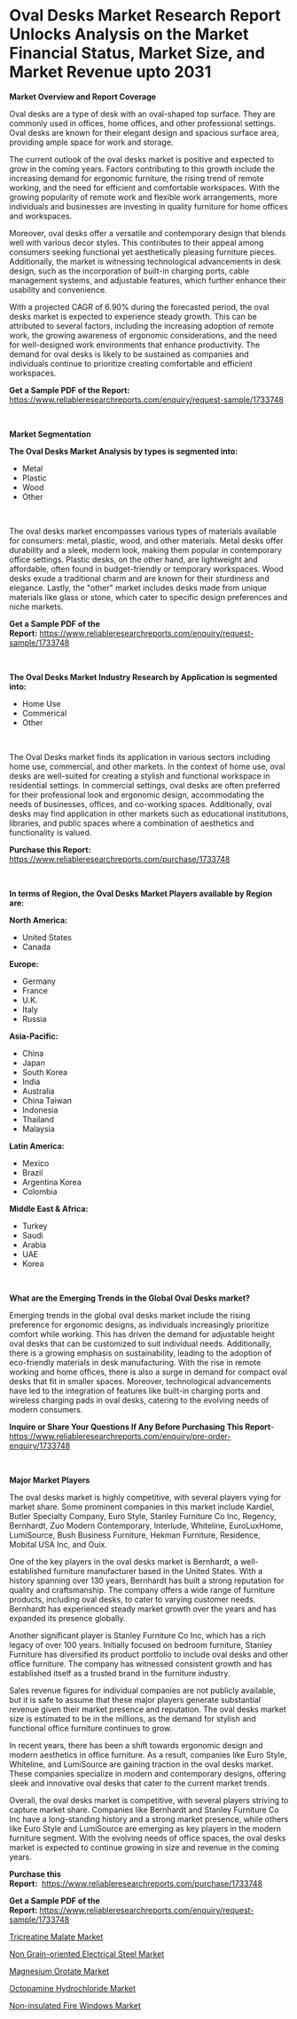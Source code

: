 <p><h1>Oval Desks Market Research Report Unlocks Analysis on the Market Financial Status, Market Size, and Market Revenue upto 2031</h1></p><p><strong>Market Overview and Report Coverage</strong></p>
<p><p>Oval desks are a type of desk with an oval-shaped top surface. They are commonly used in offices, home offices, and other professional settings. Oval desks are known for their elegant design and spacious surface area, providing ample space for work and storage.</p><p>The current outlook of the oval desks market is positive and expected to grow in the coming years. Factors contributing to this growth include the increasing demand for ergonomic furniture, the rising trend of remote working, and the need for efficient and comfortable workspaces. With the growing popularity of remote work and flexible work arrangements, more individuals and businesses are investing in quality furniture for home offices and workspaces.</p><p>Moreover, oval desks offer a versatile and contemporary design that blends well with various decor styles. This contributes to their appeal among consumers seeking functional yet aesthetically pleasing furniture pieces. Additionally, the market is witnessing technological advancements in desk design, such as the incorporation of built-in charging ports, cable management systems, and adjustable features, which further enhance their usability and convenience.</p><p>With a projected CAGR of 6.90% during the forecasted period, the oval desks market is expected to experience steady growth. This can be attributed to several factors, including the increasing adoption of remote work, the growing awareness of ergonomic considerations, and the need for well-designed work environments that enhance productivity. The demand for oval desks is likely to be sustained as companies and individuals continue to prioritize creating comfortable and efficient workspaces.</p></p>
<p><strong>Get a Sample PDF of the Report:</strong> <a href="https://www.reliableresearchreports.com/enquiry/request-sample/1733748">https://www.reliableresearchreports.com/enquiry/request-sample/1733748</a></p>
<p>&nbsp;</p>
<p><strong>Market Segmentation</strong></p>
<p><strong>The Oval Desks Market Analysis by types is segmented into:</strong></p>
<p><ul><li>Metal</li><li>Plastic</li><li>Wood</li><li>Other</li></ul></p>
<p>&nbsp;</p>
<p><p>The oval desks market encompasses various types of materials available for consumers: metal, plastic, wood, and other materials. Metal desks offer durability and a sleek, modern look, making them popular in contemporary office settings. Plastic desks, on the other hand, are lightweight and affordable, often found in budget-friendly or temporary workspaces. Wood desks exude a traditional charm and are known for their sturdiness and elegance. Lastly, the "other" market includes desks made from unique materials like glass or stone, which cater to specific design preferences and niche markets.</p></p>
<p><strong>Get a Sample PDF of the Report:</strong>&nbsp;<a href="https://www.reliableresearchreports.com/enquiry/request-sample/1733748">https://www.reliableresearchreports.com/enquiry/request-sample/1733748</a></p>
<p>&nbsp;</p>
<p><strong>The Oval Desks Market Industry Research by Application is segmented into:</strong></p>
<p><ul><li>Home Use</li><li>Commerical</li><li>Other</li></ul></p>
<p>&nbsp;</p>
<p><p>The Oval Desks market finds its application in various sectors including home use, commercial, and other markets. In the context of home use, oval desks are well-suited for creating a stylish and functional workspace in residential settings. In commercial settings, oval desks are often preferred for their professional look and ergonomic design, accommodating the needs of businesses, offices, and co-working spaces. Additionally, oval desks may find application in other markets such as educational institutions, libraries, and public spaces where a combination of aesthetics and functionality is valued.</p></p>
<p><strong>Purchase this Report:</strong>&nbsp; <a href="https://www.reliableresearchreports.com/purchase/1733748">https://www.reliableresearchreports.com/purchase/1733748</a></p>
<p>&nbsp;</p>
<p><strong>In terms of Region, the Oval Desks Market Players available by Region are:</strong></p>
<p>
    <p> <strong> North America: </strong>
        <ul>
            <li>United States</li>
            <li>Canada</li>
        </ul>
        </p> 
    <p> <strong> Europe: </strong>
        <ul>
            <li>Germany</li>
            <li>France</li>
            <li>U.K.</li>
            <li>Italy</li>
            <li>Russia</li>
        </ul>
        </p> 
    <p> <strong> Asia-Pacific: </strong>
        <ul>
            <li>China</li>
            <li>Japan</li>
            <li>South Korea</li>
            <li>India</li>
            <li>Australia</li>
            <li>China Taiwan</li>
            <li>Indonesia</li>
            <li>Thailand</li>
            <li>Malaysia</li>
        </ul>
        </p> 
    <p> <strong> Latin America: </strong>
        <ul>
            <li>Mexico</li>
            <li>Brazil</li>
            <li>Argentina Korea</li>
            <li>Colombia</li>
        </ul>
        </p> 
    <p> <strong> Middle East & Africa: </strong>
        <ul>
            <li>Turkey</li>
            <li>Saudi</li>
            <li>Arabia</li>
            <li>UAE</li>
            <li>Korea</li>
        </ul>
    </p>
    </p>
<p>&nbsp;</p>
<p><strong>What are the Emerging Trends in the Global Oval Desks market?</strong></p>
<p><p>Emerging trends in the global oval desks market include the rising preference for ergonomic designs, as individuals increasingly prioritize comfort while working. This has driven the demand for adjustable height oval desks that can be customized to suit individual needs. Additionally, there is a growing emphasis on sustainability, leading to the adoption of eco-friendly materials in desk manufacturing. With the rise in remote working and home offices, there is also a surge in demand for compact oval desks that fit in smaller spaces. Moreover, technological advancements have led to the integration of features like built-in charging ports and wireless charging pads in oval desks, catering to the evolving needs of modern consumers.</p></p>
<p><strong>Inquire or Share Your Questions If Any Before Purchasing This Report</strong>- <a href="https://www.reliableresearchreports.com/enquiry/pre-order-enquiry/1733748">https://www.reliableresearchreports.com/enquiry/pre-order-enquiry/1733748</a></p>
<p>&nbsp;</p>
<p><strong>Major Market Players</strong></p>
<p><p>The oval desks market is highly competitive, with several players vying for market share. Some prominent companies in this market include Kardiel, Butler Specialty Company, Euro Style, Stanley Furniture Co Inc, Regency, Bernhardt, Zuo Modern Contemporary, Interlude, Whiteline, EuroLuxHome, LumiSource, Bush Business Furniture, Hekman Furniture, Residence, Mobital USA Inc, and Ouix.</p><p>One of the key players in the oval desks market is Bernhardt, a well-established furniture manufacturer based in the United States. With a history spanning over 130 years, Bernhardt has built a strong reputation for quality and craftsmanship. The company offers a wide range of furniture products, including oval desks, to cater to varying customer needs. Bernhardt has experienced steady market growth over the years and has expanded its presence globally.</p><p>Another significant player is Stanley Furniture Co Inc, which has a rich legacy of over 100 years. Initially focused on bedroom furniture, Stanley Furniture has diversified its product portfolio to include oval desks and other office furniture. The company has witnessed consistent growth and has established itself as a trusted brand in the furniture industry.</p><p>Sales revenue figures for individual companies are not publicly available, but it is safe to assume that these major players generate substantial revenue given their market presence and reputation. The oval desks market size is estimated to be in the millions, as the demand for stylish and functional office furniture continues to grow.</p><p>In recent years, there has been a shift towards ergonomic design and modern aesthetics in office furniture. As a result, companies like Euro Style, Whiteline, and LumiSource are gaining traction in the oval desks market. These companies specialize in modern and contemporary designs, offering sleek and innovative oval desks that cater to the current market trends.</p><p>Overall, the oval desks market is competitive, with several players striving to capture market share. Companies like Bernhardt and Stanley Furniture Co Inc have a long-standing history and a strong market presence, while others like Euro Style and LumiSource are emerging as key players in the modern furniture segment. With the evolving needs of office spaces, the oval desks market is expected to continue growing in size and revenue in the coming years.</p></p>
<p><strong>Purchase this Report:</strong>&nbsp;&nbsp;<a href="https://www.reliableresearchreports.com/purchase/1733748">https://www.reliableresearchreports.com/purchase/1733748</a></p>
<p></p>
<p><strong>Get a Sample PDF of the Report:</strong>&nbsp;<a href="https://www.reliableresearchreports.com/enquiry/request-sample/1733748">https://www.reliableresearchreports.com/enquiry/request-sample/1733748</a></p>
<p><p><a href="https://www.linkedin.com/pulse/tricreatine-malate-market-size-share-global-analysis-report-xjsjc/">Tricreatine Malate Market</a></p><p><a href="https://github.com/Chiragrp24/Market-Research-Report-List-2/blob/main/non-grain-oriented-electrical-steel-market.md">Non Grain-oriented Electrical Steel Market</a></p><p><a href="https://www.linkedin.com/pulse/magnesium-orotate-market-size-share-amp-trends-analysis-2nlxc/">Magnesium Orotate Market</a></p><p><a href="https://www.linkedin.com/pulse/octopamine-hydrochloride-market-research-report-unlocks-5ajsc/">Octopamine Hydrochloride Market</a></p><p><a href="https://github.com/YashRP12/Market-Research-Report-List-2/blob/main/non-insulated-fire-windows-market.md">Non-insulated Fire Windows Market</a></p></p>